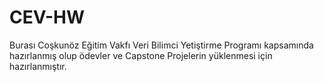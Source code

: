 # CEV-HW

Burası Coşkunöz Eğitim Vakfı Veri Bilimci Yetiştirme Programı kapsamında hazırlanmış olup ödevler ve Capstone Projelerin yüklenmesi için hazırlanmıştır.
